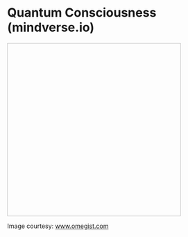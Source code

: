# Quantum Consciousness (mindverse.io)

<img url="https://omegist.com/uploads/How-to-arouse-your-Kundalini-and-7-Chakra.jpg" width="400px" height="400px"></img>

Image courtesy: www.omegist.com

